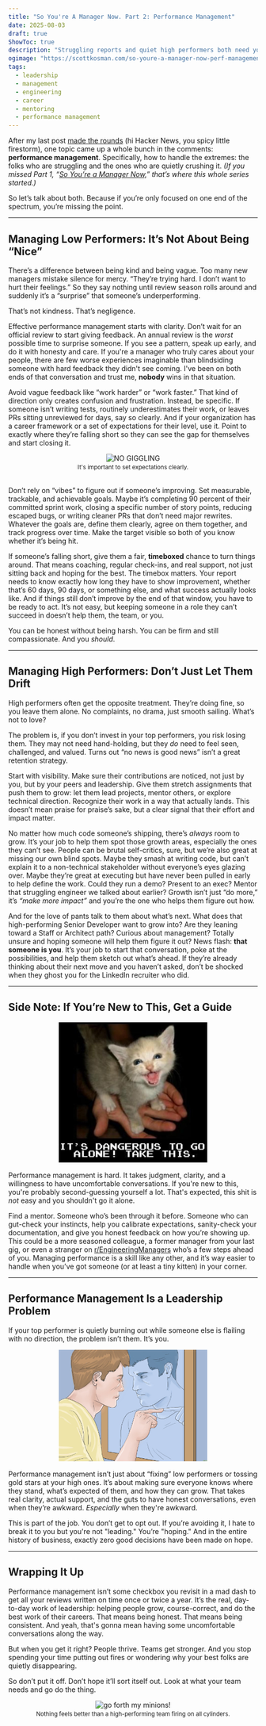 ```yaml
---
title: "So You're A Manager Now. Part 2: Performance Management"
date: 2025-08-03
draft: true
ShowToc: true
description: "Struggling reports and quiet high performers both need your attention. Performance management isn’t just for problems."
ogimage: "https://scottkosman.com/so-youre-a-manager-now-perf-management.png"
tags:
  - leadership
  - management
  - engineering
  - career
  - mentoring
  - performance management
---
```


After my last post [made the rounds](https://news.ycombinator.com/item?id=44745123) (hi Hacker News, you spicy little firestorm), one topic came up a whole bunch in the comments: **performance management**. Specifically, how to handle the extremes: the folks who are struggling and the ones who are quietly crushing it. _(If you missed Part 1, “[So You’re a Manager Now,](https://scottkosman.com/post/blog/so-youre-a-manager-now/)” that’s where this whole series started.)_

So let’s talk about both. Because if you’re only focused on one end of the spectrum, you’re missing the point.

---

## Managing Low Performers: It’s Not About Being “Nice”

There’s a difference between being kind and being vague. Too many new managers mistake silence for mercy. “They’re trying hard. I don’t want to hurt their feelings.” So they say nothing until review season rolls around and suddenly it’s a “surprise” that someone’s underperforming.

That’s not kindness. That’s negligence.

Effective performance management starts with clarity. Don’t wait for an official review to start giving feedback. An annual review is the _worst_ possible time to surprise someone. If you see a pattern, speak up early, and do it with honesty and care. If you're a manager who truly cares about your people, there are few worse experiences imaginable than blindsiding someone with hard feedback they didn't see coming. I've been on both ends of that conversation and trust me, **nobody** wins in that situation.

Avoid vague feedback like “work harder” or “work faster.” That kind of direction only creates confusion and frustration. Instead, be specific. If someone isn’t writing tests, routinely underestimates their work, or leaves PRs sitting unreviewed for days, say so clearly. And if your organization has a career framework or a set of expectations for their level, use it. Point to exactly where they’re falling short so they can see the gap for themselves and start closing it.

<center><img src="https://media4.giphy.com/media/v1.Y2lkPTc5MGI3NjExemY1Z2U5ZTJzdXFtdnE4M2VkYTA1NXNybHVybXVicnZnc3NqdWR6aCZlcD12MV9pbnRlcm5hbF9naWZfYnlfaWQmY3Q9Zw/l2JeijAxh77OfNY6Q/giphy.gif" alt="NO GIGGLING"></center>
<center><small>It's important to set expectations clearly.</small></center><br>

Don’t rely on “vibes” to figure out if someone’s improving. Set measurable, trackable, and achievable goals. Maybe it’s completing 90 percent of their committed sprint work, closing a specific number of story points, reducing escaped bugs, or writing cleaner PRs that don’t need major rewrites. Whatever the goals are, define them clearly, agree on them together, and track progress over time. Make the target visible so both of you know whether it’s being hit.

If someone’s falling short, give them a fair, **timeboxed**  chance to turn things around. That means coaching, regular check-ins, and real support, not just sitting back and hoping for the best. The timebox matters. Your report needs to know exactly how long they have to show improvement, whether that’s 60 days, 90 days, or something else, and what success actually looks like. And if things still don’t improve by the end of that window, you have to be ready to act. It’s not easy, but keeping someone in a role they can’t succeed in doesn’t help them, the team, or you.

You can be honest without being harsh. You can be firm and still compassionate. And you *should*.

---

## Managing High Performers: Don’t Just Let Them Drift

High performers often get the opposite treatment. They’re doing fine, so you leave them alone. No complaints, no drama, just smooth sailing. What’s not to love?

The problem is, if you don’t invest in your top performers, you risk losing them. They may not need hand-holding, but they *do* need to feel seen, challenged, and valued. Turns out “no news is good news” isn’t a great retention strategy.

Start with visibility. Make sure their contributions are noticed, not just by you, but by your peers and leadership. Give them stretch assignments that push them to grow: let them lead projects, mentor others, or explore technical direction. Recognize their work in a way that actually lands. This doesn’t mean praise for praise’s sake, but a clear signal that their effort and impact matter.

No matter how much code someone’s shipping, there’s _always_ room to grow. It’s your job to help them spot those growth areas, especially the ones they can’t see. People can be brutal self-critics, sure, but we’re also great at missing our own blind spots. Maybe they smash at writing code, but can’t explain it to a non-technical stakeholder without everyone’s eyes glazing over. Maybe they’re great at executing but have never been pulled in early to help define the work. Could they run a demo? Present to an exec? Mentor that struggling engineer we talked about earlier? Growth isn’t just “do more,” it’s _“make more impact”_ and you’re the one who helps them figure out how.

And for the love of pants talk to them about what’s next. What does that high-performing Senior Developer want to grow into? Are they leaning toward a Staff or Architect path? Curious about management? Totally unsure and hoping someone will help them figure it out? News flash: **that someone is you**. It’s your job to start that conversation, poke at the possibilities, and help them sketch out what’s ahead. If they’re already thinking about their next move and you haven’t asked, don’t be shocked when they ghost you for the LinkedIn recruiter who did.

---

## Side Note: If You’re New to This, Get a Guide

<center><img src="/dangerous.jpg" alt="it's dangerous to go alone! take this." width="300"></center>

Performance management is hard. It takes judgment, clarity, and a willingness to have uncomfortable conversations. If you're new to this, you're probably second-guessing yourself a lot. That's expected, this shit is _not_ easy and you shouldn't go it alone.

Find a mentor. Someone who’s been through it before. Someone who can gut-check your instincts, help you calibrate expectations, sanity-check your documentation, and give you honest feedback on how you’re showing up. This could be a more seasoned colleague, a former manager from your last gig, or even a stranger on [r/EngineeringManagers](https://www.reddit.com/r/EngineeringManagers/) who’s a few steps ahead of you. Managing performance is a skill like any other, and it’s way easier to handle when you’ve got someone (or at least a tiny kitten) in your corner.

---

## Performance Management Is a Leadership Problem

If your top performer is quietly burning out while someone else is flailing with no direction, the problem isn’t them. It’s you.

<center><img src="/mirror.jpg" width="300" alt="looking-in-the-mirror meme"></center>

Performance management isn’t just about “fixing” low performers or tossing gold stars at your high ones. It’s about making sure everyone knows where they stand, what’s expected of them, and how they can grow. That takes real clarity, actual support, and the guts to have honest conversations, even when they’re awkward. _Especially_ when they're awkward.

This is part of the job. You don’t get to opt out. If you’re avoiding it, I hate to break it to you but you're not "leading." You’re "hoping." And in the entire history of business, exactly zero good decisions have been made on hope.

---

## Wrapping It Up

Performance management isn’t some checkbox you revisit in a mad dash to get all your reviews written on time once or twice a year. It’s the real, day-to-day work of leadership: helping people grow, course-correct, and do the best work of their careers. That means being honest. That means being consistent. And yeah, that's gonna mean having some uncomfortable conversations along the way.

But when you get it right? People thrive. Teams get stronger. And you stop spending your time putting out fires or wondering why your best folks are quietly disappearing.

So don’t put it off. Don’t hope it’ll sort itself out. Look at what your team needs and go do the thing.

<center><img src="https://media3.giphy.com/media/v1.Y2lkPTc5MGI3NjExZ3FobnZuYnZ4cWE0MXNoYWZpZTU3eGNhcDBrdXkwNTA0aHFqNW83ZiZlcD12MV9pbnRlcm5hbF9naWZfYnlfaWQmY3Q9Zw/NPRgEfb3m39wvuphjI/giphy.gif" alt="go forth my minions!"></center>
<center><small>Nothing feels better than a high-performing team firing on all cylinders.</small></center>

